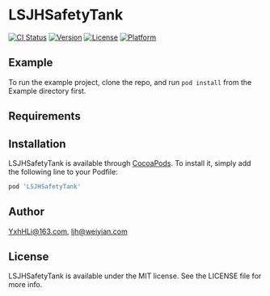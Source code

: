 # LSJHSafetyTank

[![CI Status](https://img.shields.io/travis/YxhHLi@163.com/LSJHSafetyTank.svg?style=flat)](https://travis-ci.org/YxhHLi@163.com/LSJHSafetyTank)
[![Version](https://img.shields.io/cocoapods/v/LSJHSafetyTank.svg?style=flat)](https://cocoapods.org/pods/LSJHSafetyTank)
[![License](https://img.shields.io/cocoapods/l/LSJHSafetyTank.svg?style=flat)](https://cocoapods.org/pods/LSJHSafetyTank)
[![Platform](https://img.shields.io/cocoapods/p/LSJHSafetyTank.svg?style=flat)](https://cocoapods.org/pods/LSJHSafetyTank)

## Example

To run the example project, clone the repo, and run `pod install` from the Example directory first.

## Requirements

## Installation

LSJHSafetyTank is available through [CocoaPods](https://cocoapods.org). To install
it, simply add the following line to your Podfile:

```ruby
pod 'LSJHSafetyTank'
```

## Author

YxhHLi@163.com, ljh@weiyian.com

## License

LSJHSafetyTank is available under the MIT license. See the LICENSE file for more info.
